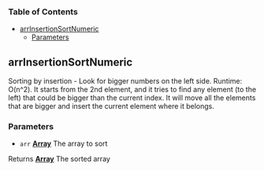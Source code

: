 <!-- Generated by documentation.js. Update this documentation by updating the source code. -->

### Table of Contents

-   [arrInsertionSortNumeric][1]
    -   [Parameters][2]

## arrInsertionSortNumeric

Sorting by insertion - Look for bigger numbers on the left side. Runtime: O(n^2). It starts from the 2nd element, and it tries to find any element (to the left) that could be bigger than the current index. It will move all the elements that are bigger and insert the current element where it belongs.

### Parameters

-   `arr` **[Array][3]** The array to sort

Returns **[Array][3]** The sorted array

[1]: #arrinsertionsortnumeric

[2]: #parameters

[3]: https://developer.mozilla.org/docs/Web/JavaScript/Reference/Global_Objects/Array
